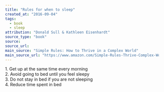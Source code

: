```yaml
---
title: "Rules for when to sleep"
created_at: "2016-09-04"
tags:
  - book
  - sleep
attribution: "Donald Sull & Kathleen Eisenhardt"
source_type: "book"
source:
source_url:
main_source: "Simple Rules: How to Thrive in a Complex World"
main_source_url: "https://www.amazon.com/Simple-Rules-Thrive-Complex-World/dp/0544705203"
---
```


1\. Get up at the same time every morning<br/>
2\. Avoid going to bed until you feel sleepy<br/>
3\. Do not stay in bed if you are not sleeping<br/>
4\. Reduce time spent in bed<br/>
